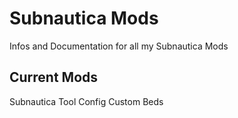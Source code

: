 # Subnautica Mods

Infos and Documentation for all my Subnautica Mods

## Current Mods
Subnautica Tool Config
Custom Beds
